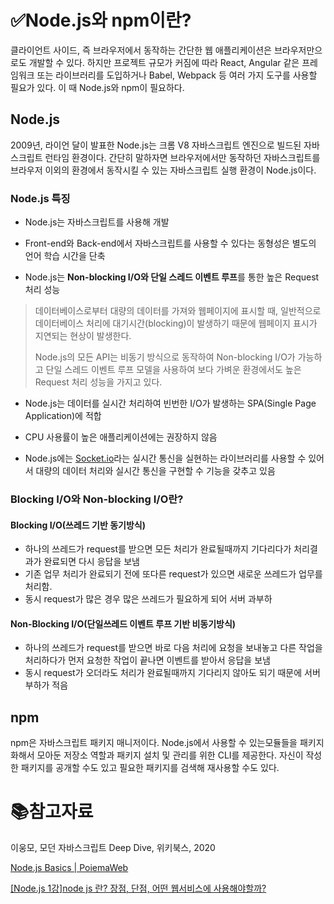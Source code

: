# ✅Node.js와 npm이란?

 클라이언트 사이드, 즉 브라우저에서 동작하는 간단한 웹 애플리케이션은 브라우저만으로도 개발할 수 있다. 하지만 프로젝트 규모가 커짐에 따라 React, Angular 같은 프레임워크 또는 라이브러리를 도입하거나 Babel, Webpack 등 여러 가지 도구를 사용할 필요가 있다. 이 때 Node.js와 npm이 필요하다.

## Node.js

 2009년, 라이언 달이 발표한 Node.js는 크롬 V8 자바스크립트 엔진으로 빌드된 자바스크립트 런타임 환경이다. 간단히 말하자면 브라우저에서만 동작하던 자바스크립트를 브라우저 이외의 환경에서 동작시킬 수 있는 자바스크립트 실행 환경이 Node.js이다.

### Node.js 특징

- Node.js는 자바스크립트를 사용해 개발

- Front-end와 Back-end에서 자바스크립트를 사용할 수 있다는 동형성은 별도의 언어 학습 시간을 단축

- Node.js는 **Non-blocking I/O와 단일 스레드 이벤트 루프**를 통한 높은 Request 처리 성능

> 데이터베이스로부터 대량의 데이터를 가져와 웹페이지에 표시할 때, 일반적으로 데이터베이스 처리에 대기시간(blocking)이 발생하기 때문에 웹페이지 표시가 지연되는 현상이 발생한다. 
> 
> Node.js의 모든 API는 비동기 방식으로 동작하여 Non-blocking I/O가 가능하고 단일 스레드 이벤트 루프 모델을 사용하여 보다 가벼운 환경에서도 높은 Request 처리 성능을 가지고 있다.

- Node.js는 데이터를 실시간 처리하여 빈번한 I/O가 발생하는 SPA(Single Page Application)에 적합

- CPU 사용률이 높은 애플리케이션에는 권장하지 않음

- Node.js에는 [Socket.io](https://poiemaweb.com/nodejs-socketio)라는 실시간 통신을 실현하는 라이브러리를 사용할 수 있어서 대량의 데이터 처리와 실시간 통신을 구현할 수 기능을 갖추고 있음

### Blocking I/O와 Non-blocking I/O란?

#### Blocking I/O(쓰레드 기반 동기방식)

- 하나의 쓰레드가 request를 받으면 모든 처리가 완료될때까지 기다리다가 처리결과가 완료되면 다시 응답을 보냄
- 기존 업무 처리가 완료되기 전에 또다른 request가 있으면 새로운 쓰레드가 업무를 처리함.
- 동시 request가 많은 경우 많은 쓰레드가 필요하게 되어 서버 과부하

#### Non-Blocking I/O(단일쓰레드 이벤트 루프 기반 비동기방식)

- 하나의 쓰레드가 request를 받으면 바로 다음 처리에 요청을 보내놓고 다른 작업을 처리하다가 먼저 요청한 작업이 끝나면 이벤트를 받아서 응답을 보냄
- 동시 request가 오더라도 처리가 완료될때까지 기다리지 않아도 되기 때문에 서버 부하가 적음

## npm

 npm은 자바스크립트 패키지 매니저이다. Node.js에서 사용할 수 있는모듈들을 패키지화해서 모아둔 저장소 역할과 패키지 설치 및 관리를 위한 CLI를 제공한다. 자신이 작성한 패키지를 공개할 수도 있고 필요한 패키지를 검색해 재사용할 수도 있다. 

# 

# :books:참고자료

이웅모, 모던 자바스크립트 Deep Dive, 위키북스, 2020

[Node.js Basics | PoiemaWeb](https://poiemaweb.com/nodejs-basics)

[[Node.js 1강]node js 란? 장점, 단점, 어떤 웹서비스에 사용해야할까?](https://junspapa-itdev.tistory.com/3?category=781922)


